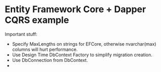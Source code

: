 # Entity Framework Core + Dapper CQRS example

Important stuff:

- Specify MaxLengths on strings for EFCore, otherwise nvarchar(max) columns will hurt performance.
- Use Design Time DbContext Factory to simplify migration creation.
- Use DbConnection from DbContext.
- 
